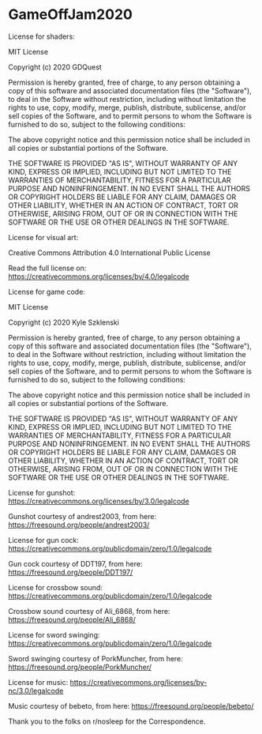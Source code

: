 # GameOffJam2020

License for shaders:

MIT License

Copyright (c) 2020 GDQuest

Permission is hereby granted, free of charge, to any person obtaining a copy
of this software and associated documentation files (the "Software"), to deal
in the Software without restriction, including without limitation the rights
to use, copy, modify, merge, publish, distribute, sublicense, and/or sell
copies of the Software, and to permit persons to whom the Software is
furnished to do so, subject to the following conditions:

The above copyright notice and this permission notice shall be included in all
copies or substantial portions of the Software.

THE SOFTWARE IS PROVIDED "AS IS", WITHOUT WARRANTY OF ANY KIND, EXPRESS OR
IMPLIED, INCLUDING BUT NOT LIMITED TO THE WARRANTIES OF MERCHANTABILITY,
FITNESS FOR A PARTICULAR PURPOSE AND NONINFRINGEMENT. IN NO EVENT SHALL THE
AUTHORS OR COPYRIGHT HOLDERS BE LIABLE FOR ANY CLAIM, DAMAGES OR OTHER
LIABILITY, WHETHER IN AN ACTION OF CONTRACT, TORT OR OTHERWISE, ARISING FROM,
OUT OF OR IN CONNECTION WITH THE SOFTWARE OR THE USE OR OTHER DEALINGS IN THE
SOFTWARE.



License for visual art:

Creative Commons Attribution 4.0 International Public License

Read the full license on: https://creativecommons.org/licenses/by/4.0/legalcode



License for game code:

MIT License

Copyright (c) 2020 Kyle Szklenski

Permission is hereby granted, free of charge, to any person obtaining a copy
of this software and associated documentation files (the "Software"), to deal
in the Software without restriction, including without limitation the rights
to use, copy, modify, merge, publish, distribute, sublicense, and/or sell
copies of the Software, and to permit persons to whom the Software is
furnished to do so, subject to the following conditions:

The above copyright notice and this permission notice shall be included in all
copies or substantial portions of the Software.

THE SOFTWARE IS PROVIDED "AS IS", WITHOUT WARRANTY OF ANY KIND, EXPRESS OR
IMPLIED, INCLUDING BUT NOT LIMITED TO THE WARRANTIES OF MERCHANTABILITY,
FITNESS FOR A PARTICULAR PURPOSE AND NONINFRINGEMENT. IN NO EVENT SHALL THE
AUTHORS OR COPYRIGHT HOLDERS BE LIABLE FOR ANY CLAIM, DAMAGES OR OTHER
LIABILITY, WHETHER IN AN ACTION OF CONTRACT, TORT OR OTHERWISE, ARISING FROM,
OUT OF OR IN CONNECTION WITH THE SOFTWARE OR THE USE OR OTHER DEALINGS IN THE
SOFTWARE.


License for gunshot:
https://creativecommons.org/licenses/by/3.0/legalcode

Gunshot courtesy of andrest2003, from here: https://freesound.org/people/andrest2003/


License for gun cock:
https://creativecommons.org/publicdomain/zero/1.0/legalcode

Gun cock courtesy of DDT197, from here: https://freesound.org/people/DDT197/


License for crossbow sound:
https://creativecommons.org/publicdomain/zero/1.0/legalcode

Crossbow sound courtesy of Ali_6868, from here: https://freesound.org/people/Ali_6868/


License for sword swinging:
https://creativecommons.org/publicdomain/zero/1.0/legalcode

Sword swinging courtesy of PorkMuncher, from here: https://freesound.org/people/PorkMuncher/



License for music:
https://creativecommons.org/licenses/by-nc/3.0/legalcode

Music courtesy of bebeto, from here: https://freesound.org/people/bebeto/



Thank you to the folks on r/nosleep for the Correspondence.
